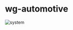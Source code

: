 # wg-automotive

![system](http://www.plantuml.com/plantuml/proxy?cache=no&src=https://github.com/Jochen-Kall/wg-automotive/blob/master/AGL-cluster-demo-documentation/Main.puml)
